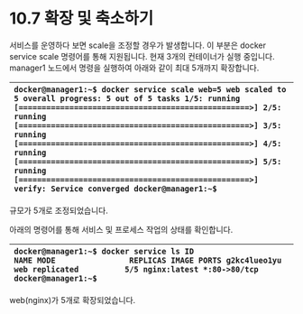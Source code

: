 # 10.7 확장 및 축소하기

서비스를 운영하다 보면 scale을 조정할 경우가 발생합니다. 이 부분은 docker service scale 명령어를 통해 지원됩니다. 현재 3개의 컨테이너가 실행 중입니다. manager1 노드에서 명령을 실행하여 아래와 같이 최대 5개까지 확장합니다.

| `docker@manager1:~$ docker service scale web=5 web scaled to 5 overall progress: 5 out of 5 tasks 1/5: running   [==================================================>] 2/5: running   [==================================================>] 3/5: running   [==================================================>] 4/5: running   [==================================================>] 5/5: running   [==================================================>] verify: Service converged docker@manager1:~$` |
| :--- |


규모가 5개로 조정되었습니다.

아래의 명령어를 통해 서비스 및 프로세스 작업의 상태를 확인합니다.

| `docker@manager1:~$ docker service ls ID                  NAME MODE                REPLICAS IMAGE PORTS g2kc4lueo1yu        web replicated          5/5 nginx:latest *:80->80/tcp docker@manager1:~$` |
| :--- |


web\(nginx\)가 5개로 확장되었습니다.  


